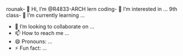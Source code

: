rounak- 👋 Hi, I’m @R4833-ARCH
lern coding- 👀 I’m interested in ...
9th class- 🌱 I’m currently learning ...
- 💞️ I’m looking to collaborate on ...
- 📫 How to reach me ...
- 😄 Pronouns: ...
- ⚡ Fun fact: ...

<!---
R4833-ARCH/R4833-ARCH is a ✨ special ✨ repository because its `README.md` (this file) appears on your GitHub profile.
You can click the Preview link to take a look at your changes.
--->
